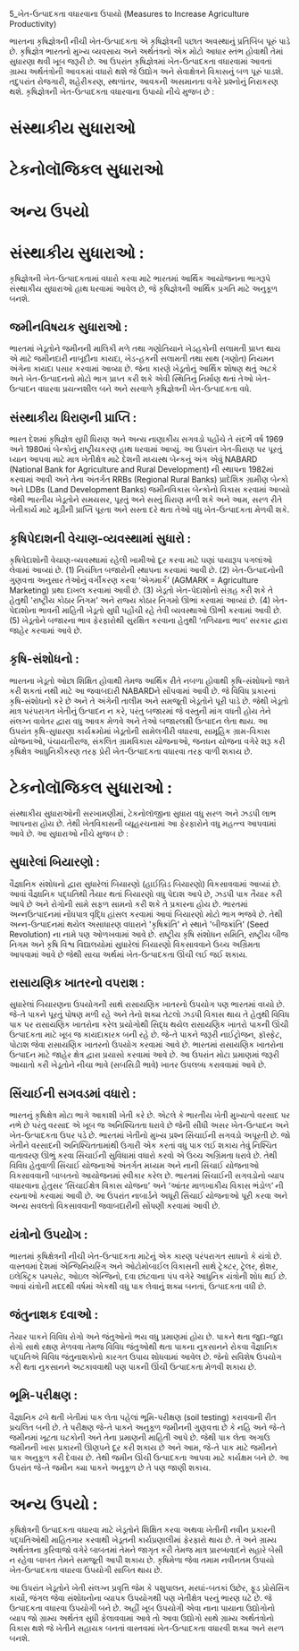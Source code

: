 5_ખેત-ઉત્પાદકતા વધારવાના ઉપાયો
(Measures to Increase Agriculture Productivity)

ભારતના કૃષિજ્ઞેત્રની નીચી ખેત-ઉત્પાદકતા એ કૃષિજ્ઞેત્રની પછાત અવસ્થાનું પ્રતિબિંબ પૂરું પાડે છે. કૃષિજ્ઞેત્ર ભારતનો મુખ્ય વ્યવસાય અને અર્થતંત્રનો એક મોટો આધાર સ્તંભ હોવાથી તેમાં સુધારણા થવી ખૂબ જરૂરી છે. આ ઉપરાંત કૃષિજ્ઞેત્રમાં ખેત-ઉત્પાદકતા વધારવામાં આવતાં ગ્રામ્ય અર્થતંત્રોની આવકમાં વધારો થશે જે ઉદ્યોગ અને સેવાક્ષેત્રને વિકાસનું બળ પૂરું પાડશે. તદુપરાંત રોજગારી, શહેરીકરણ, સ્થળાંતર, આવકની અસમાનતા વગેરે પ્રશ્નોનું નિરાકરણ થશે. કૃષિજ્ઞેત્રની ખેત-ઉત્પાદકતા વધારવાના ઉપાયો નીચે મુજબ છે :

# સંસ્થાકીય સુધારાઓ

# ટેકનોલૉજિકલ સુધારાઓ

# અન્ય ઉપયો

# સંસ્થાકીય સુધારાઓ :

કૃષિજ્ઞેત્રની ખેત-ઉત્પાદકતામાં વધારો કરવા માટે ભારતમાં આર્થિક આયોજનના ભાગરૂપે સંસ્થાકીય સુધારાઓ હાથ ધરવામાં આવેલ છે, જે કૃષિજ્ઞેત્રની આર્થિક પ્રગતિ માટે અનુકૂળ બનશે.

## જમીનવિષયક સુધારાઓ :

ભારતમાં ખેડૂતોને જમીનની માલિકી મળે તથા ગણોતિયાને ખેડહકોની સલામતી પ્રાપ્ત થાય એ માટે જમીનદારી નાબૂદીના કાયદા, ખેડ-હકની સલામતી તથા સાથ (ગણોત) નિયમન અંગેના કાયદા પસાર કરવામાં આવ્યા છે. જેના કારણે ખેડૂતોનું આર્થિક શોષણ થતું અટકે અને ખેત-ઉત્પાદનનો મોટો ભાગ પ્રાપ્ત કરી શકે એવી સ્થિતિનું નિર્માણ થતાં તેઓ ખેત-ઉત્પાદન વધારવા પ્રયત્નશીલ બને અને સરવાળે કૃષિજ્ઞેત્રની ખેત-ઉત્પાદકતા વધે.

## સંસ્થાકીય ધિરાણની પ્રાપ્તિ :

ભારત દેશમાં કૃષિજ્ઞેત્ર સુધી ધિરાણ અને અન્ય નાણાકીય સગવડો પહોંચે તે સંદર્ભે વર્ષ 1969 અને 1980માં બેન્કોનું રાષ્ટ્રીયકરણ હાથ ધરવામાં આવ્યું. આ ઉપરાંત ખેત-ધિરાણ પર પૂરતું ધ્યાન આપવા માટે માત્ર ખેતીક્ષેત્ર માટે દેશની મધ્યસ્થ બેન્કનું અંગ એવું NABARD (National Bank for Agriculture and Rural Development) ની સ્થાપના 1982માં કરવામાં આવી અને તેના અંતર્ગત RRBs (Regional Rural Banks) પ્રાદેશિક ગ્રામીણ બેન્કો અને LDBs (Land Development Banks) જમીનવિકાસ બેન્કોનો વિકાસ કરવામાં આવ્યો જેથી ભારતીય ખેડૂતોને સમયસર, પૂરતું અને સસ્તું ધિરાણ મળી શકે અને આમ, સરળ રીતે ખેતીકાર્ય માટે મૂડીની પ્રાપ્તિ પૂરતા અને સસ્તા દરે થતા તેઓ વધુ ખેત-ઉત્પાદકતા મેળવી શકે.

## કૃષિપેદાશની વેચાણ-વ્યવસ્થામાં સુધારો :

કૃષિપેદાશોની વેચાણ-વ્યવસ્થામાં રહેલી ખામીઓ દૂર કરવા માટે ઘણાં પાયારૂપ પગલાંઓ લેવામાં આવ્યાં છે.
(1) નિયંત્રિત બજારોની સ્થાપના કરવામાં આવી છે.
(2) ખેત-ઉત્પાદનોની ગુણવત્તા અનુસાર તેઓનું વર્ગીકરણ કરવા ‘એગમાર્ક’ (AGMARK = Agriculture Marketing) પ્રથા દાખલ કરવામાં આવી છે.
(3) ખેડૂતો ખેત-પેદાશોનો સંગ્રહ કરી શકે તે હેતુથી 'રાષ્ટ્રીય કોઠાર નિગમ' અને રાજ્ય કોઠાર નિગમો ઊભાં કરવામાં આવ્યાં છે.
(4) ખેત-પેદાશોના ભાવની માહિતી ખેડૂતો સુધી પહોંચી રહે તેવી વ્યવસ્થાઓ ઊભી કરવામાં આવી છે.
(5) ખેડૂતોને બજારના ભાવ ફેરફારોથી સુરક્ષિત કરવાના હેતુથી ‘તળિયાના ભાવ’ સરકાર દ્વારા જાહેર કરવામાં આવે છે.

## કૃષિ-સંશોધનો :

ભારતના ખેડૂતો ઓછા શિક્ષિત હોવાથી તેમજ આર્થિક રીતે નબળા હોવાથી કૃષિ-સંશોધનો જાતે કરી શકતાં નથી માટે આ જવાબદારી NABARDને સોંપવામાં આવી છે. જે વિવિધ પ્રકારનાં કૃષિ-સંશોધનો કરે છે અને તે અંગેની તાલીમ અને સમજૂતી ખેડૂતોને પૂરી પાડે છે. જેથી ખેડૂતો માત્ર પરંપરાગત ખેતીનું ઉત્પાદન ન કરે, પરંતુ બજારમાં જે વસ્તુની માંગ વધતી હોય તેને સંલગ્ન વાવેતર દ્વારા વધુ આવક મેળવે અને તેઓ બજારલક્ષી ઉત્પાદન લેતા થાય. આ ઉપરાંત કૃષિ-સુધારણા કાર્યક્રમોમાં ખેડૂતોની સામેલગીરી વધારવા, સામૂહિક ગ્રામ-વિકાસ યોજનાઓ, પંચાયતીરાજ, સંકલિત ગ્રામવિકાસ યોજનાઓ, જનધન યોજના વગેરે શરૂ કરી કૃષિક્ષેત્ર આધુનિકીકરણ તરફ પ્રેરી ખેત-ઉત્પાદકતા વધારવા તરફ વાળી શકાય છે.

# ટેકનોલૉજિકલ સુધારાઓ :

સંસ્થાકીય સુધારાઓની સરખામણીમાં, ટેકનોલૉજીના સુધારા વધુ સરળ અને ઝડપી લાભ આપનારા હોય છે. તેથી ખેતવિકાસની વ્યૂહરચનામાં આ ફેરફારોને વધુ મહત્ત્વ આપવામાં આવે છે. આ સુધારાઓ નીચે મુજબ છે :

## સુધારેલાં બિયારણો :

વૈજ્ઞાનિક સંશોધનો દ્વારા સુધારેલાં બિયારણો (હાઈબ્રિડ બિયારણો) વિકસાવવામાં આવ્યાં છે. આવાં વૈજ્ઞાનિક પદ્ઘતિથી તૈયાર થતાં બિયારણો વધુ પેદાશ આપે છે, ઝડપી પાક તૈયાર કરી આપે છે અને રોગોની સામે સફળ સામનો કરી શકે તે પ્રકારના હોય છે. ભારતમાં અન્નઉત્પાદનમાં નોંધપાત્ર વૃદ્ધિ હાંસલ કરવામાં આવાં બિયારણો મોટો ભાગ ભજવે છે. તેથી અન્ન-ઉત્પાદનમાં થયેલ અસાધારણ વધારાને 'કૃષિક્રાંતિ' ને સ્થાને 'બીજક્રાંતિ' (Seed Revolution) ના નામે પણ ઓળખવામાં આવે છે. રાષ્ટ્રીય કૃષિ સંશોધન સમિતિ, રાષ્ટ્રીય બીજ નિગમ અને કૃષિ વિશ્વ વિદ્યાલયોમાં સુધારેલાં બિયારણો વિકસાવવાને ઉચ્ચ અગ્રિમતા આપવામાં આવે છે જેથી સાચા અર્થમાં ખેત-ઉત્પાદકતા ઊંચી લઈ જઈ શકાય.

## રાસાયણિક ખાતરનો વપરાશ :

સુધારેલાં બિયારણના ઉપયોગની સાથે રાસાયણિક ખાતરનો ઉપયોગ પણ ભારતમાં વધ્યો છે. જે-તે પાકને પૂરતું પોષણ મળી રહે અને તેનો શક્ય તેટલો ઝડપી વિકાસ થાય તે હેતુથી વિવિધ પાક પર રાસાયણિક ખાતરોના કરેલ પ્રયોગોથી સિદ્ધ થયેલ રાસાયણિક ખાતરો પાકની ઊંચી ઉત્પાદકતા માટે ખૂબ જ કાયદાકારક બની રહે છે. જે-તે પાકને જરૂરી નાઈટ્રોજન, ફૉસ્ફેટ, પોટાશ જેવા રાસાયણિક ખાતરનો ઉપયોગ કરવામાં આવે છે. ભારતમાં રાસાયણિક ખાતરોના ઉત્પાદન માટે જાહેર ક્ષેત્ર દ્વારા પ્રયાસો કરવામાં આવે છે. આ ઉપરાંત મોટા પ્રમાણમાં જરૂરી આયાતો કરી ખેડૂતોને નીચા ભાવે (સબસિડી ભાવે) ખાતર ઉપલબ્ધ કરાવવામાં આવે છે.

## સિંચાઈની સગવડમાં વધારો :

ભારતનું કૃષિક્ષેત્ર મોટા ભાગે આકાશી ખેતી કરે છે. એટલે કે ભારતીય ખેતી મુખ્યત્વે વરસાદ પર નભે છે પરંતુ વરસાદ એ ખૂબ જ અનિશ્ચિતતા ધરાવે છે જેની સીધી અસર ખેત-ઉત્પાદન અને ખેત-ઉત્પાદકતા ઉપર પડે છે. ભારતમાં ખેતીનો મુખ્ય પ્રશ્ન સિંચાઈની સગવડો અપૂરતી છે. જો ખેતીને વરસાદની અનિશ્ચિતતામાંથી ઉગારી એક કરતાં વધુ પાક લઈ શકાય તેવું નિશ્ચિત વાતાવરણ ઊભું કરવા સિંચાઈની સુવિધામાં વધારો કરવો એ ઉચ્ચ અગ્રિમતા ધરાવે છે. તેથી વિવિધ હેતુવાળી સિંચાઈ યોજનાઓ અંતર્ગત મધ્યમ અને નાની સિંચાઈ યોજનાઓ વિકસાવવાની બાબતનો આયોજનમાં સ્વીકાર કરેલ છે. ભારતમાં સિંચાઈની સગવડોનો વ્યાપ વધારવાના હેતુસર ‘સિંચાઈક્ષેત્ર વિકાસ યોજના’ અને ‘આંતર માળખાકીય વિકાસ ભંડોળ’ ની રચનાઓ કરવામાં આવી છે. આ ઉપરાંત નાબાર્ડને અધૂરી સિંચાઈ યોજનાઓ પૂરી કરવા અને અન્ય સવલતો વિકસાવવાની જવાબદારીની સોંપણી કરવામાં આવી છે.

## યંત્રોનો ઉપયોગ :

ભારતમાં કૃષિક્ષેત્રની નીચી ખેત-ઉત્પાદકતા માટેનું એક કારણ પરંપરાગત સાધનો કે યંત્રો છે. વાસ્તવમાં દેશમાં એન્જિનિયરિંગ અને ઓટોમોબાઈલ વિકાસની સાથે ટ્રેક્ટર, ટ્રેલર, થ્રેશર, ઇલેક્ટ્રિક પમ્પસેટ, ઓઇલ એન્જિનો, દવા છાંટવાના પંપ વગેરે આધુનિક યંત્રોની શોધ થઈ છે. આવાં યંત્રોની મદદથી વર્ષમાં એકથી વધુ પાક લેવાનું શક્ય બનતાં, ઉત્પાદકતા વધી છે.

## જંતુનાશક દવાઓ :

તૈયાર પાકને વિવિધ રોગો અને જંતુઓનો ભય વધુ પ્રમાણમાં હોય છે. પાકને થતા જુદા-જુદા રોગો સાથે રક્ષણ મેળવવા તેમજ વિવિધ જંતુઓથી થતા પાકના નુકસાનને રોકવા વૈજ્ઞાનિક પદ્ઘતિએ વિવિધ જંતુનાશકોનો કારગત ઉપાય શોધવામાં આવેલ છે. જેનો સવિશેષ ઉપયોગ કરી થતા નુકસાનને અટકાવવાથી પણ પાકની ઊંચી ઉત્પાદકતા મેળવી શકાય છે.

## ભૂમિ-પરીક્ષણ :

વૈજ્ઞાનિક ઢબે થતી ખેતીમાં પાક લેતા પહેલાં ભૂમિ-પરીક્ષણ (soil testing) કરાવવાની રીત પ્રચલિત બની છે. તે પરીક્ષણ જે-તે પાકને અનુકૂળ જમીનની ગુણવત્તા છે કે નહિ અને જે-તે જમીનમાં ખૂટતા ઘટકોની અને તેના પ્રમાણની માહિતી આપે છે. જેથી પાક લેતા અગાઉ જમીનની ખાસ પ્રકારની ઊણપને દૂર કરી શકાય છે અને આમ, જે-તે પાક માટે જમીનને પાક અનુકૂળ કરી દેવાય છે. તેથી જમીન ઊંચી ઉત્પાદકતા આપવા માટે કાર્યક્ષમ બને છે. આ ઉપરાંત જે-તે જમીન ક્યા પાકને અનુકૂળ છે તે પણ જાણી શકાય.

# અન્ય ઉપયો :

કૃષિક્ષેત્રની ઉત્પાદકતા વધારવા માટે ખેડૂતોને શિક્ષિત કરવા અથવા ખેતીની નવીન પ્રકારની પદ્ઘતિઓથી માહિતગાર કરવાથી ખેડૂતની કાર્યપ્રણાલીમાં ફેરફારો થાય છે. તે અને ગ્રામ્ય અર્થતંત્રના કુરિવાજો વગેરે બાબતમાં તેમને જાગૃત કરી તેમજ માત્ર પ્રારબ્ધવાદને સહારે બેસી ન રહેવા બાબત તેમને સમજૂતી આપી શકાય છે. કૃષિમેળા જેવા તમામ નવીનતમ ઉપાયો ખેત-ઉત્પાદકતા વધારવા ઉપયોગી સાબિત થાય છે.

આ ઉપરાંત ખેડૂતોને ખેતી સંલગ્ન પ્રવૃત્તિ જેમ કે પશુપાલન, મરઘાં-બતકાં ઉછેર, ફૂડ પ્રોસેસિંગ કાર્યો, જંગલ જેવા સંશોધનોના વ્યાપક ઉપયોગથી પણ ખેતીક્ષેત્ર પરનું ભારણ ઘટે છે. જે ઉત્પાદકતા વધારવા ઉપયોગી બને છે. અહીં ખૂબ ઉપયોગી એવા નાના પાયાના ઉદ્યોગોનો વ્યાપ જો ગ્રામ્ય અર્થતંત્ર સુધી ફેલાવવામાં આવે તો આવા ઉદ્યોગો સાથે ગ્રામ્ય અર્થતંત્રોનો વિકાસ થશે જે ખેતીને સહાયક બનતાં વાસ્તવમાં ખેત-ઉત્પાદકતા વધારવી શક્ય અને સરળ બનશે.
